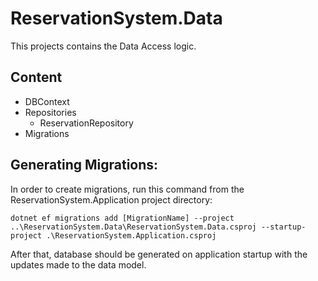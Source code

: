 ﻿# ReservationSystem.Data
This projects contains the Data Access logic.

## Content
* DBContext
* Repositories
  - ReservationRepository
* Migrations

## Generating Migrations:
In order to create migrations, run this command from the ReservationSystem.Application project directory:
```
dotnet ef migrations add [MigrationName] --project ..\ReservationSystem.Data\ReservationSystem.Data.csproj --startup-project .\ReservationSystem.Application.csproj
```
After that, database should be generated on application startup with the updates made to the data model.